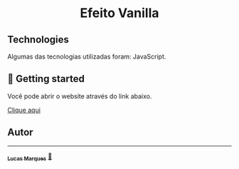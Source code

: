 

<h1 align="center">
   Efeito Vanilla
</h1>

## Technologies

Algumas das tecnologias utilizadas foram: JavaScript.

## 🔔 Getting started

Você pode abrir o website através do link abaixo.

<a href="https://efeito-vanilla-bho40b843-lucasm12.vercel.app/" target="" alt="">Clique aqui</a>
<!-- `https://techjuliana.github.io/EfeitoVanilla/` -->

 
## Autor
---

<a href="https://www.linkedin.com/in/lucas-marques1204/">
 <!-- <img style="border-radius: 50%;" src="" width="100px;" alt=""/> -->
 <!-- <br /> -->
 <sub><b>Lucas Marques</b></sub></a>  <a href="https://www.linkedin.com/in/lucas-marques1204/" title="LinkedIn">🚀</a>



